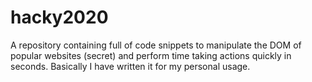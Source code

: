 # hacky2020
A repository containing full of code snippets to manipulate the DOM of popular websites (secret) and perform time taking actions quickly in seconds. Basically I have written it for my personal usage.

